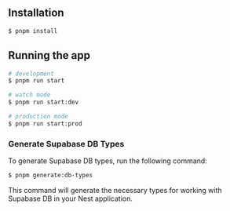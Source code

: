 ## Installation

```bash
$ pnpm install
```

## Running the app

```bash
# development
$ pnpm run start

# watch mode
$ pnpm run start:dev

# production mode
$ pnpm run start:prod
```

### Generate Supabase DB Types

To generate Supabase DB types, run the following command:

```bash
$ pnpm generate:db-types
```

This command will generate the necessary types for working with Supabase DB in your Nest application.
